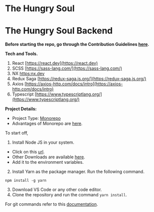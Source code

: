 

# The Hungry Soul

# The Hungry Soul Backend

**Before starting the repo, go through the Contribution Guidelines [here](docs/CONTRIBUTION_GUIDELINES.md).**

**Tech and Tools.**
1. React [https://react.dev](https://react.dev)
2. SCSS [https://sass-lang.com/](https://sass-lang.com/)
3. NX [https:nx.dev](https://nx.dev)
4. Redux Saga [https://redux-saga.js.org/](https://redux-saga.js.org/)
5. Axios [https://axios-http.com/docs/intro](https://axios-http.com/docs/intro)
6. Typescript [https://www.typescriptlang.org/](https://www.typescriptlang.org/)

**Project Details:**

 * Project Type: [Monorepo](https://www.atlassian.com/git/tutorials/monorepos)
 * Advantages of Monorepo are [here](https://circleci.com/blog/monorepo-dev-practices/).

To start off,

1. Install Node JS in your system. 

- Click on this [url](https://nodejs.org/download/release/v14.18.1/node-v14.18.1-x64.msi). 
- Other Downloads are available [here](https://nodejs.org/download/release/v14.18.1/).
- Add it to the environment variables.
2. Install Yarn as the package manager. Run the following command.

```
npm install -g yarn
```

3. Download VS Code or any other code editor.
4. Clone the repository and run the command ```yarn install```.

For git commands refer to this [documentation](docs/GIT_COMMANDS.md).
